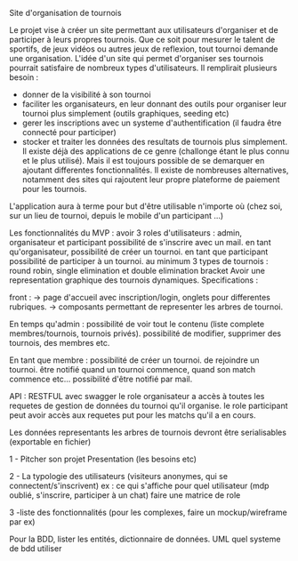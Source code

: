 Site d'organisation de tournois


Le projet vise à créer un site permettant aux utilisateurs d'organiser et de participer à leurs propres tournois.
Que ce soit pour mesurer le talent de sportifs, de jeux vidéos ou autres jeux de reflexion, tout tournoi demande une organisation.
L'idée d'un site qui permet d'organiser ses tournois pourrait satisfaire de nombreux types d'utilisateurs.
Il remplirait plusieurs besoin :
- donner de la visibilité à son tournoi
- faciliter les organisateurs, en leur donnant des outils pour organiser leur tournoi plus simplement (outils graphiques, seeding etc)
- gerer les inscriptions avec un systeme d'authentification (il faudra être connecté pour participer)
- stocker et traiter les données des resultats de tournois plus simplement.
Il existe déjà des applications de ce genre (challonge étant le plus connu et le plus utilisé).
Mais il est toujours possible de se demarquer en ajoutant differentes fonctionnalités.
Il existe de nombreuses alternatives, notamment des sites qui rajoutent leur propre plateforme de paiement pour les tournois.

L'application aura à terme pour but d'être utilisable n'importe où (chez soi, sur un lieu de tournoi, depuis le mobile d'un participant ...)

Les fonctionnalités du MVP :
avoir 3 roles d'utilisateurs : admin, organisateur et participant
possibilité de s'inscrire avec un mail.
en tant qu'organisateur, possibilité de créer un tournoi.
en tant que participant possibilité de participer à un tournoi.
au minimum 3 types de tournois : round robin, single elimination et double elimination bracket
Avoir une representation graphique des tournois dynamiques.
Specifications :

front :
-> page d'accueil avec inscription/login, onglets pour differentes rubriques.
-> composants permettant de representer les arbres de tournoi.

En temps qu'admin : possibilité de voir tout le contenu (liste complete membres/tournois, tournois privés).
possibilité de modifier, supprimer des tournois, des membres etc.

En tant que membre : 
possibilité de créer un tournoi.
de rejoindre un tournoi.
être notifié quand un tournoi commence, quand son match commence etc...
possibilité d'être notifié par mail.


API :
RESTFUL
avec swagger
le role organisateur a accès à toutes les requetes de gestion de données du tournoi qu'il organise.
le role participant peut avoir accès aux requetes put pour les matchs qu'il a en cours.

Les données representants les arbres de tournois devront être serialisables (exportable en fichier)


1 - Pitcher son projet
Presentation (les besoins etc)

2 - La typologie des utilisateurs (visiteurs anonymes, qui se connectent/s'inscrivent)
ex : ce qui s'affiche pour quel utilisateur (mdp oublié, s'inscrire, participer à un chat)
faire une matrice de role

3 -liste des fonctionnalités
(pour les complexes, faire un mockup/wireframe par ex)


Pour la BDD, lister les entités, dictionnaire de données.
UML
quel systeme de bdd utiliser

